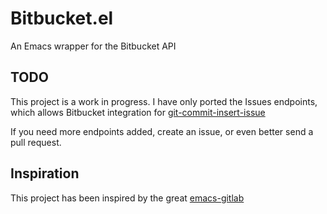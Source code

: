 # Bitbucket.el #

An Emacs wrapper for the Bitbucket API

## TODO ##

This project is a work in progress. I have only ported the Issues endpoints, which allows Bitbucket integration for [git-commit-insert-issue](https://gitlab.com/emacs-stuff/git-commit-insert-issue)

If you need more endpoints added, create an issue, or even better send a pull request.

## Inspiration ##

This project has been inspired by the great [emacs-gitlab](https://github.com/nlamirault/emacs-gitlab)

